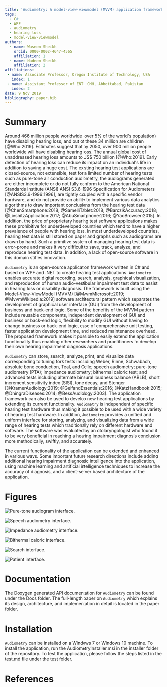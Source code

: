 ```yaml
---
title: 'Audiometry: A model-view-viewmodel (MVVM) application framework for hearing impairment diagnosis'
tags:
  - C#
  - WPF
  - audiometry
  - hearing loss
  - model-view-viewmodel
authors:
  - name: Waseem Sheikh
    orcid: 0000-0002-4647-4565
    affiliation: 1
  - name: Nadeem Sheikh
    affiliation: 2
affiliations:
 - name: Associate Professor, Oregon Institute of Technology, USA
   index: 1
 - name: Assistant Professor of ENT, CMH, Abbottabad, Pakistan
   index: 2
date: 9 Nov 2019
bibliography: paper.bib
---
```


# Summary

Around 466 million people worldwide (over 5% of the world's population) have disabling hearing loss, and out of these 34 million are children [@Who:2019]. Estimates suggest that by 2050, over 900 million people worldwide will have disabling hearing loss. The annual global cost of unaddressed hearing loss amounts to US$ 750 billion [@Who:2019]. Early detection of hearing loss can reduce its impact on an individual's life in addition to saving a huge cost. The existing hearing test applications are closed-source, not extensible, test for a limited number of hearing tests such as pure-tone air conduction audiometry, the audiograms generated are either incomplete or do not fully conform to the American National Standards Institute (ANSI) ANSI S3.6-1996 Specification for Audiometers [@ANSIS3.6-1996:1996], are tightly coupled with a specific vendor hardware, and do not provide an ability to implement various data analytics algorithms to draw important conclusions from the hearing test data [@ChenSmartphone:2018; @SamelliTablet:2018; @BarczikAccuracy:2018; @LivshitzApplication:2017; @AbuSmartphone:2016; @YaoBrowser:2015]. In addition, the price of proprietary hearing test software applications makes these prohibitive for underdeveloped countries which tend to have a higher prevalence of people with hearing loss. In most underdeveloped countries, hearing test data is still stored on paper and graphs such as audiograms are drawn by hand. Such a primitive system of managing hearing test data is error-prone and makes it very difficult to save, track, analyze, and reproduce hearing test data. In addition, a lack of open-source software in this domain stifles innovation.

``Audiometry`` is an open-source application framework written in C# and based on WPF and .NET to create hearing test applications. ``Audiometry`` enables accurate digital recording, search, analysis, graphical visualization, and reproduction of human audio-vestibular impairment test data to assist in hearing loss or disability diagnosis. The framework is built using the Model-View-ViewModel (MVVM) [@MvvmMicrosoft:2019; @MvvmWikipedia:2019] software architectural pattern which separates the development of graphical user interface (GUI) from the development of business and back-end logic. Some of the benefits of the MVVM pattern include reusable components, independent development of GUI and business or back-end logic, flexibility to modify GUI without having to change business or back-end logic, ease of comprehensive unit testing, faster application development time, and reduced maintenance overhead. The proposed framework makes it possible to easily extend the application functionality thus enabling other researchers and practitioners to develop their own hearing impairment diagnosis applications.

``Audiometry`` can store, search, analyze, print, and visualize data corresponding to tuning fork tests including Weber, Rinne, Schwabach, absolute bone conduction, Teal, and Gelle; speech audiometry; pure-tone audiometry (PTA); impedance audiometry; bithermal caloric test; and advanced tests including alternate binaural loudness balance (ABLB), short increment sensitivity index (SISI), tone decay, and Stenger [@KramerAudiology:2019; @GelfandEssentials:2016; @KatzHandbook:2015; @DhingraDiseases:2014; @BessAudiology:2003]. The application framework can also be used to develop new hearing test applications by extending its current functionality. ``Audiometry`` is independent of specific hearing test hardware thus making it possible to be used with a wide variety of hearing test hardware. In addition, ``Audiometry`` provides a unified and uniform interface for storing, analyzing, and visualizing data from a wide range of hearing tests which traditionally rely on different hardware and software. The software was evaluated by an otolaryngologist who found it to be very beneficial in reaching a hearing impairment diagnosis conclusion more methodically, swiftly, and accurately.

The current functionality of the application can be extended and enhanced in various ways. Some important future research directions include adding additional hearing impairment diagnostic intelligence into the application, using machine learning and artificial intelligence techniques to increase the accuracy of diagnosis, and a client-server based architecture of the application.

# Figures

![Pure-tone audiogram interface.](puretone1.png)

![Speech audiometry interface.](speech1.png)

![Impedance audiometry interface.](impedance1.png)

![Bithermal caloric interface.](calorigram1.png)

![Search interface.](search1.png)

![Patient interface.](patient1.png)

# Documentation
The Doxygen generated API documentation for ``Audiometry`` can be found under the Docs folder. The full-length paper on ``Audiometry`` which explains its design, architecture, and implementation in detail is located in the paper folder.

# Installation

``Audiometry`` can be installed on a Windows 7 or Windows 10 machine. To install the application, run the AudiometryInstaller.msi in the installer folder of the repository. To test the application, please follow the steps listed in the test.md file under the test folder.

# References
